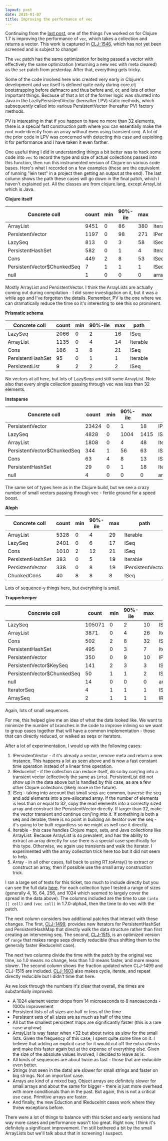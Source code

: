 ```yaml
---
layout: post
date: 2015-01-07
title: Improving the performance of vec
---
```


Continuing from the [last post](/2015/01/06/set-perf/), one of the things I've worked on for Clojure 1.7 is improving the performance of `vec`, which takes a collection and returns a vector. This work is captured in [CLJ-1546](http://dev.clojure.org/jira/browse/CLJ-1546), which has not yet been screened and is subject to change!

The `vec` patch has the same optimization for being passed a vector with effectively the same optimization (returning a new vec with meta cleared) as the `set` patch from yesterday. After that, everything gets tricky.

Some of the code involved here was created very early in Clojure's development and `vec` itself is defined quite early during core.clj bootstrapping before defmacro and thus before and, or, and lots of other important things. Because of that a lot of the former logic was shunted into Java in the LazilyPersistentVector (hereafter LPV) static methods, which subsequently called into various PersistentVector (hereafter PV) factory methods.

PV is interesting in that if you happen to have no more than 32 elements, there is a special fast construction path where you can essentially make the root node directly from an array without even using transient conj. A lot of the prior code in LPV was concerned with detecting this case and exploiting it for performance and I have taken it even farther.

One useful thing I did in understanding things a bit better was to hack some code into `vec` to record the type and size of actual collections passed into this function, then run this instrumented version of Clojure on various code bases. Here's what I recorded on a few examples (these are the equivalent of running "lein test" in a project then getting an output at the end). The last column shows the path these cases will go down in the final patch, which I haven't explained yet. All the classes are from clojure.lang, except ArrayList which is Java.

**Clojure itself**

| Concrete coll | count | min | 90%-ile | max | path | 
| ------------- | ----- | --- | ------- | --- | ---- |
| ArrayList | 9451 | 0 | 86 | 380 | Iterable |
| PersistentVector | 1197 | 0 | 98 | 271 | IPersistentVector | 
| LazySeq | 813 | 0 | 3 | 58 | ISeq |
| PersistentHashSet | 582 | 0 | 1 | 4 | Iterable | 
| Cons | 449 | 2 | 8 | 53 | ISeq |
| PersistentVector$ChunkedSeq | 7 | 1 | 1 | 1 | ISeq |
| null | 1 | 0 | 0 | 0 | array |

Mostly ArrayList and PersistentVector. I think the ArrayLists are actually coming out during compilation - I did some investigation on it, but it was a while ago and I've forgotten the details. Remember, PV is the one where we can dramatically reduce the time so it's interesting to see this so prominent.

**Prismatic schema**

| Concrete coll | count | min | 90%-ile | max | path | 
| ------------- | ----- | --- | ------- | --- | ---- |
| LazySeq | 2066 | 0 | 2 | 16 | ISeq |
| ArrayList | 1135 | 0 | 4 | 14 | Iterable |
| Cons | 186 | 3 | 8 | 21 | ISeq |
| PersistentHashSet | 95 | 0 | 1 | 1 | Iterable | 
| PersistentList | 9 | 2 | 2 | 2 | ISeq |

No vectors at all here, but lots of LazySeqs and still some ArrayList. Note also that every single collection passing through vec was less than 32 elements.

**Instaparse**

| Concrete coll | count | min | 90%-ile | max | path | 
| ------------- | ----- | --- | ------- | --- | ---- |
| PersistentVector | 23424 | 0 | 1 | 18 | IPersistentVector | 
| LazySeq | 4828 | 0 | 1004 | 1415 | ISeq |
| ArrayList | 1808 | 0 | 4 | 48 | Iterable |
| PersistentVector$ChunkedSeq | 344 | 1 | 56 | 63 | ISeq |
| Cons | 63 | 4 | 8 | 13 | ISeq |
| PersistentHashSet | 29 | 0 | 1 | 18 | Iterable | 
| null | 4 | 0 | 0 | 0 | array |

The same set of types here as in the Clojure build, but we see a crazy number of small vectors passing through vec - fertile ground for a speed boost.

**Aleph**

| Concrete coll | count | min | 90%-ile | max | path | 
| ------------- | ----- | --- | ------- | --- | ---- |
| ArrayList | 5328 | 0 | 4 | 29 | Iterable |
| LazySeq | 2401 | 0 | 6 | 17 | ISeq |
| Cons | 1010 | 2 | 12 | 21 | ISeq |
| PersistentHashSet | 383 | 0 | 5 | 19 | Iterable | 
| PersistentVector | 338 | 0 | 8 | 19 | IPersistentVector | 
| ChunkedCons | 40 | 8 | 8 | 8 | ISeq |

Lots of sequence-y things here, but everything is small.

**Trapperkeeper**

| Concrete coll | count | min | 90%-ile | max | path | 
| ------------- | ----- | --- | ------- | --- | ---- |
| LazySeq | 105071 | 0 | 2 | 10 | ISeq |
| ArrayList | 3871 | 0 | 4 | 26 | Iterable |
| Cons | 502 | 2 | 8 | 32 | ISeq |
| PersistentHashSet | 495 | 0 | 3 | 7 | Iterable | 
| PersistentVector | 350 | 0 | 9 | 10 | IPersistentVector | 
| PersistentVector$KeySeq | 141 | 2 | 3 | 3 | ISeq |
| PersistentVector$ChunkedSeq | 50 | 1 | 1 | 2 | ISeq |
| null | 14 | 0 | 0 | 0 | array |
| IteratorSeq | 4 | 1 | 1 | 1 | ISeq |
| ArraySeq | 2 | 1 | 1 | 1 | IReduceInit |

Again, lots of small sequences.

For me, this helped give me an idea of what the data looked like. We want to minimize the number of branches in the code to improve inlining so we want to group cases together that will have a common implementation - those that can directly reduced, or walked as seqs or iterators.

After a lot of experimentation, I would up with the following cases:

1. IPersistentVector - if it's already a vector, remove meta and return a new instance. This happens a lot as seen above and is now a fast constant time operation instead of a linear time operation.
2. IReduceInit - if the collection can reduce itself, do so by conj'ing into a transient vector (effectively the same as `into`). PersistentList did not show up in the data above but is handled by this case, as are a few other Clojure collections (likely more in the future).
3. ISeq - taking into account that small seqs are common, traverse the seq and add elements into a pre-allocated array. If the number of elements is less than or equal to 32, copy the read elements into a correctly sized array and construct the PersistentVector directly. If larger than 32, make the vector transient and continue conj'ing into it. If something is both a seq and iterable, there is no point in building an iterator over the seq - it's going to be built regardless so we might as well use it directly.
4. Iterable - this case handles Clojure maps, sets, and Java collections like ArrayList. Because ArrayList is so prevalent, and has the ability to extract an array directly for use there is a special case specifically for this type. Otherwise, we again use transients and walk the iterator. I experimented with the array collection trick here too but it did not seem to help.
5. Array - in all other cases, fall back to using RT.toArray() to extract or construct an array, then if possible use the small array construction trick.

I ran a large set of tests for this ticket, too much to include directly but you can see the full data [here](/images/20150107/numbers.png). For each collection type I tested a range of sizes (generally 4, 16, 64, 256, and 1024 which seemed to largely cover the spread in the data above). The columns included are the time to use `(into [] coll)` and `(vec coll)` in 1.7.0-alpha4, then the time to do vec with the patch.

The next column considers two additional patches that interact with these changes. The first, [CLJ-1499](http://dev.clojure.org/jira/browse/CLJ-1499), provides new Iterators for PersistentHashSet and PersistentHashMap that directly walk the data structure rather than first creating an intervening seq. The second, [CLJ-1515](http://dev.clojure.org/jira/browse/CLJ-1515), is an optimized version of `range` that makes range seqs directly reducible (thus shifting them to the generally faster IReduceInit case).

The next two columns divide the time with the patch by the original vec time, so 1.0 means no change, less than 1.0 means faster, and more means slower. The second column shows the fraction updated when CLJ-1499 and CLJ-1515 are included. [CLJ-1603](http://dev.clojure.org/jira/browse/CLJ-1603) also makes cycle, iterate, and repeat directly reducible but I didn't time that here. 

As we look through the numbers it's clear that overall, the times are substantially improved:

- A 1024 element vector drops from 14 microseconds to 8 nanoseconds - 1000x improvement
- Persistent lists of all sizes are half or less of the time
- Persistent sets of all sizes are as much as half of the time
- All but the smallest persistent maps are significantly faster (this is a rare case anyhow)
- ArrayList is way faster when >32 but about twice as slow for the small lists. Given the frequency of this case, I spent quite some time on it. I believe that adding an explicit case for it would cut off the extra checks and make this faster again but at the expense of everything else. Given the size of the absolute values involved, I decided to leave as is.
- All kinds of sequences are about twice as fast - those that are reducible even better.
- Strings (not seen in the data) are slower for small strings and faster on big strings. Not an important case.
- Arrays are kind of a mixed bag. Object arrays are definitely slower for small arrays and about the same for bigger - there is just more overhead with more conditionals than in the past. But again, this is not a critical use case. Primitive arrays are faster.
- And finally, the new Eduction and IReduceInit cases work where they threw exceptions before.

There were a lot of things to balance with this ticket and early versions had way more cases and performance wasn't too great. Right now, I think it's definitely a significant improvement. I'm still bothered a bit by the small ArrayLists but we'll talk about that in screening I suspect.

